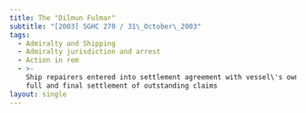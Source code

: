 ```yaml
---
title: The "Dilmun Fulmar"
subtitle: "[2003] SGHC 270 / 31\_October\_2003"
tags:
  - Admiralty and Shipping
  - Admiralty jurisdiction and arrest
  - Action in rem
  - >-
    Ship repairers entered into settlement agreement with vessel\'s owners in
    full and final settlement of outstanding claims
layout: single
---
```


